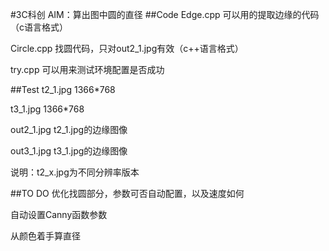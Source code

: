 #3C科创
AIM：算出图中圆的直径
##Code
Edge.cpp	可以用的提取边缘的代码（c语言格式）

Circle.cpp	找圆代码，只对out2_1.jpg有效（c++语言格式）

try.cpp		可以用来测试环境配置是否成功

##Test
t2_1.jpg	1366*768

t3_1.jpg	1366*768

out2_1.jpg	t2_1.jpg的边缘图像

out3_1.jpg	t3_1.jpg的边缘图像

说明：t2_x.jpg为不同分辨率版本

##TO DO
优化找圆部分，参数可否自动配置，以及速度如何

自动设置Canny函数参数

从颜色着手算直径


